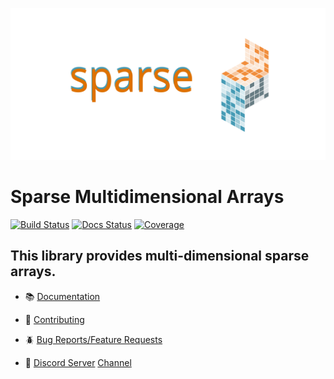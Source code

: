 ![Sparse](docs/assets/images/logo_with_text.svg)

# Sparse Multidimensional Arrays

[![Build Status](https://github.com/pydata/sparse/actions/workflows/ci.yml/badge.svg)](
  https://github.com/pydata/sparse/actions/workflows/ci.yml)
[![Docs Status](https://readthedocs.org/projects/sparse-nd/badge/?version=latest)](
  http://sparse.pydata.org/en/latest/?badge=latest)
[![Coverage](https://codecov.io/gh/pydata/sparse/branch/main/graph/badge.svg)](
  https://codecov.io/gh/pydata/sparse)

## This library provides multi-dimensional sparse arrays.

- 📚 [Documentation](http://sparse.pydata.org)

- 🙌 [Contributing](https://github.com/pydata/sparse/blob/main/docs/contributing.md)

- 🪲 [Bug Reports/Feature Requests](https://github.com/pydata/sparse/issues)

- 💬 [Discord Server](https://discord.gg/vur45CbwMz) [Channel](https://discord.com/channels/786703927705862175/1301155724646289420)

